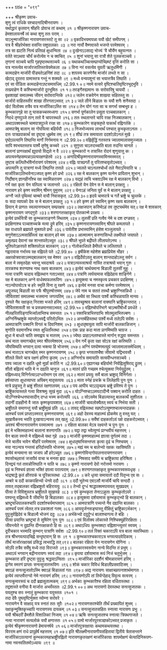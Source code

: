 +++
title = "०९९"

+++
श्रीकृष्ण उवाच-  
शृणु त्वं राधिके पश्चादनादिश्रीनरायणः ।  
यथोद्धारं कृतवान् श्रीहरिः प्रोवाच तां कथाम् ॥१ ॥
श्रीकृष्णनारायण उवाच-  
हेमशालायनर्षे त्वं कथा शृणु ततः पराम् ।  
याऽभून्मार्जारिका नारायणसरस्तटे तु सा ॥२ ॥
वृकादिभयमापन्ना ययौ खेटं समीपगम् ।  
यत्र वै श्रीहरेर्भक्ता वसन्ति पशुपालकाः ॥३ ॥
नरा नार्यो वैष्णवास्ते भजन्ते परमेश्वरम् ।  
तत्र सा ह्यटति नित्यं प्रतिग्रहं क्षुधान्विता ॥४ ॥
दुःखेनाऽऽसाद्य भोज्यं 'वै चौर्येण बहुयत्नतः ।  
वर्तते साऽथवा चौर्यं करोत्येव न च क्वचित् ॥५ ॥
शुनां भयात्तु सा रात्रौ शेते पुलकसञ्चये ।  
तृणानां सञ्चये चापि गृहपृष्ठस्थसञ्चये ॥६ ॥
यथाकथञ्चित्सम्प्राप्योच्छिष्टं वृत्तिं करोति सा ।  
यत्र नास्त्येव मार्जारजातिस्तत्रेयमेकला ॥७ ॥
विना नरं वसत्येव युवती ऋतुधर्मिणी ।  
कामदाहेन मार्जारी पीड्यतेऽहनिंशं तदा ॥८ ॥
शापस्य कारणेनैव मार्जारं लभते न सा ।  
खेटाद् दूरतरा ग्रामास्तत्र गन्तुं न शक्यते ॥९ ॥
मध्ये वन्यपशूनां सा भयात्तत्रैव तिष्ठति ।  
एवं सा पीडिता कामदाहेनाऽष्टसमावधिम् ॥2.99.१ ०॥
नवमे वत्सरे वृष्टिश्चातिवृष्टिरभूद्भुवि ।  
तत्प्रवाहेण वै कश्चिन्मार्जारो दूरभूमितः ॥१ १॥
तरङ्गैरुह्यमानः सः सरोवारिषु चाययौ ।  
वृक्षशाखां समालम्ब्य जीवन् सरोवरान्तिके ॥१२॥
जलेन वक्रवेगेन शाखया सहितस्तु सः ।  
मार्जारो वाहितस्तीरं शाखा तीरगताऽभवत् ॥१ ३॥
जले लीने बिडालः सः ययौ शनैः शनैस्तदा ।  
खेटं विलोक्य तत्रैव यत्र मार्जारिकाऽस्ति सा ॥१४॥
तेन योगं गता सा च सगर्भा सम्बभूव ह ।  
कुम्भकारगृहे सा तु घासकच्चरमध्यगा ॥१५॥
सगर्भा पूर्णकालेन प्रसूता पञ्चबालकान् ।  
निदधे तृणपुञ्जे तान् ततो वै चापरस्थले ॥१६॥
ततः स्थलान्तरे चापि ररक्ष निजबालकान् ।  
अथाऽपक्वस्थले चामपात्रपुञ्जे ररक्ष सा ॥१७॥
कुम्भकारेण सङ्क्लृप्ते पाकार्थं वह्निगर्तके ।  
आमपात्रेषु बालान् सा गोपयित्वा बहिर्ययौ ॥१८॥
निजभोज्यस्य लाभार्थं पश्चात् कुभकृताऽनलः ।  
दत्तः पात्रप्रपाकार्थं सा दृष्ट्वा धूम्रमेव तम् ॥१ ९॥
शीघ्रं तत्र समायाता ददर्शाऽग्रेऽनलं मुखे ।  
पृष्ठेऽपत्यानि तिष्ठन्ति मार्गो निर्गमनाय न ॥2.99.२०॥
वह्निर्वृद्धिं गतस्तत्र ज्वालामालासमुज्ज्वलः ।  
सापि श्वभयतस्तत्र पार्श्वे तृणेषु कच्चरे ॥२१ ॥
सुगुप्ता चाऽरुदच्चाति बाला रुदन्ति चानले ।  
बालानां प्राणरक्षार्थं ह्युपायो विद्यते न वै ॥२२॥
कुम्भकारो न तत्रास्ति रोदनं शृणुयात्तु कः ।  
अपत्यस्नेहसम्पन्नाऽपत्यरक्षणहेतवे ॥२३ ॥
अनादिश्रीकृष्णनारायणस्वामिनमस्मरत् ।  
तुष्टाव कल्पितैर्भावैर्नारायणं परेश्वरम् ॥२४॥
वह्निः पात्रप्रगर्ते तु परितश्चावृतोऽभवत् ।  
अपत्यानि तु पात्राणां मध्ये तिष्ठन्ति तत्तले ॥२५॥
ज्वलते चाऽनलश्चोर्ध्वं तले नैवाऽभियाति च ।  
मार्जारिकाऽतिभावेनाऽजपत् कृष्ण हरे प्रभो ॥२६॥
रक्ष मे बालकान् कृष्ण यत्नेन प्रापितान् शुभान् ।  
निर्दोषान् ज्ञानहीनाँश्च रक्ष स्वामिन्नरायण ॥२७॥
यद्यहं त्वयि भक्ताऽस्मि रक्ष मे बालकान् विभो ।  
गर्भे रक्षा कृता येन यत्पिता च जलान्तरे ॥२८॥
रक्षितो येन देवेन स मे बालान् प्ररक्षतु ।  
नारायण हरे कृष्ण स्वामिन् श्रीमन् पुमुत्तम् ॥२९॥
येनाऽहं जनिता पूर्वं स मे बालान् प्ररक्षतु ।  
अग्नौ जले पृथिव्यां चाम्बरे वायौ निवासकृत् ॥2.99.३०॥
हृदये चामपात्रे च गर्ते भ्राष्ट्रे च चुल्लके ।  
यः सदा व्यापको देवः स मे बालान् प्ररक्षतु ॥३ १॥
हरे कृष्ण हरे स्वामिन् कृष्ण रक्षय बालकान् ।  
प्रियान् मे प्राणतः स्वल्पाननाथान् सम्प्ररक्षय ॥३२॥
लक्षजपान् करिष्येऽहं तव तुष्ट्यर्थमेव यत्॥
रक्ष मे शावकान् कृष्णनारायण जगद्गुरो ॥३३॥
शरणागतरक्षाकृत् पोतकान्मे प्ररक्षय ।  
इत्येवं प्रार्थयित्री सा कुम्भकाराङ्गणे स्थिताम् ॥३४॥
तुलसीं प्रति गत्वैव नेमे च दश दण्डवत् ।  
प्रदक्षिणाश्च पञ्चाशच्चक्रे मत्वा द्रुमे हरिम् ॥३५॥
कृष्णनारायणस्वामिन् श्रीपते कमलापते ।  
रक्ष राधापते ब्रह्मपते मुक्तपते प्रभो ॥३६॥
पार्वतीश प्रभास्वामिन् हंसेश मञ्जुलायते ।  
सगुणेशाऽऽत्मसाक्षिँस्त्वं रक्ष बालान् हरे मम ॥३७॥
आत्मात्मन् करुणासिन्धो लक्ष्मीपते जयापते ।  
अमृतप्रद देवानां रक्ष शान्तापतेऽच्युत ॥३८॥
श्रीपते भूपते बद्रीपते लीलापतेऽनघ ।  
भूतिपतेऽक्षरपते शक्तिपतेऽव बालकान् ॥३९॥
गोलोकाधिपते हैमीपते च ललितापते ।  
गह्वरावास गर्भास्य रक्ष वह्निपते पते ॥2.99.४० ॥
हृषीकेश महेशेश ब्रह्मप्रियेश भीहर ।  
अक्षरक्षेत्रवासाऽस्मद्बालकान् रक्ष मेश्वर ॥४१॥
वह्निर्देवोऽवतु बालान् शान्तदाहोऽस्तु सर्वग ।  
बाला मे त्वमृतदेहा भवन्तु भवदाश्रये ॥४२॥
यत्राऽन्यस्त्वाश्रयो नास्ति तत्राश्रयो भवान् गुरुः ।  
तारकश्च शरण्यश्च नाथ रक्षय बालकान् ॥४३॥
इत्येवं चार्थयमाना बिडाली तुलसीं मुहुः ।  
नत्वा पत्राणि चादाय वह्निस्थान गताऽभवत् ॥४४॥
पत्राणि त्वर्पयामास वह्निदेहाय शार्ङ्गिणे ।  
रक्ष मे बालकान् अग्ने वार्धक्यफलरूपिणः ॥४५॥
इत्युक्त्वा च नमस्कृत्य प्रचकार प्रदक्षिणम् ।  
नाऽन्योपायोऽत्र च हरेः स्मृतिं विना तु रक्षणे ॥४६॥
इत्येवं मनसा वाचा कर्मणा परमेश्वरम् ।  
अपूजयद् बिडाली सा पत्रैः श्रीपुरुषोत्तमम् ॥४७॥
जेपे नाम च सततं तस्थौ भ्राष्ट्राग्निसन्निधौ ।  
जीविताशां समालम्ब्य भजमाना जगत्पतिम् ॥४८॥
अथैवं सा स्थिता पार्श्वे कश्चिन्नायाति मानवः ।  
दृश्यते नैव रक्षाकृत् निराशा भजते हरिम् ॥४९॥
तावच्छुश्राव बालानां वाक्यानि भ्राष्ट्रिकान्तरात् ।  
जीविताशावती सा च प्रसन्नमानसाऽभवत् ॥2.99.५०॥
वह्निश्चोपरिभागे चाऽम्बरीषोर्ध्वे प्रवर्धते ।  
नीलहरितपिङ्गाभिर्ज्वालाभिश्च समन्ततः ॥५ १॥
रक्तचित्राभिरुग्राभिः श्वेतमूलाभिरुल्बणः ।  
अग्निर्निम्भ्राष्ट्रके व्याप्तोऽभवद्वै परितोऽभितः ॥५२॥
अन्तर्बहिस्तथा पार्श्वे मध्ये तलेऽपि सर्वशः ।  
आमपात्राणि पक्वानि विगतं च दिवानिशम् ॥५३ ॥
क्षुधातृषायुता सापि मार्जारी बालकान्निजान् ।  
शृणोति वदमानाँश्च रमतः क्षुधिताँस्तथा ॥५४॥
एकः प्राह कदा माता प्रागमिष्यति चाग्रज ।  
क्षुधा मे बाधते चाति समाह्वय च मातरम् ॥५५॥
ज्येष्ठः प्राहाऽनलश्चास्ते मार्गान् रुद्ध्वा समन्ततः ।  
कथं माता समागच्छेत् स्मर श्रीपरमेश्वरम् ॥५६॥
येन गर्भे कृता रक्षा सोऽत्र रक्षां करिष्यति ।  
जीवयिष्यति भगवान् दत्वा भक्त्या हि भोजनम् ॥५७॥
अग्निं पश्योष्णमत्युग्रं ज्वालामालासमेधितम् ।  
कथं माताऽत्र चागच्छेत् स्मर कृष्णनरायणम् ॥५८॥
कृपा भगवतश्चैषा जीवामो यद्विभावसौ ।  
शीतले विवरे चात्र रक्षणं हरिणा कृतम् ॥५९॥
अग्निर्नात्र समायाति सत्यपीन्धनसञ्चये ।  
पश्य ज्वाला न दहति धूमो मूर्छां करोति न ॥2.99.६०॥
एह्यागच्छ बहिर्यामो निर्वह्निसुषिराद् द्रुतम् ।  
शीतो बह्निरयं भाति मे न दह्यति चानुज ॥६१॥
मातरं प्रति गच्छाम श्चेत्युक्त्वा निर्ययुर्द्रुतम् ।  
वह्निमध्याद् विनिर्गत्याऽदग्धरोमाण एव ताम् ॥६२॥
मातरं प्रययुः सर्वे बाला भ्राष्ट्राद् विनिर्गताः ।  
हर्षव्याप्ताः क्षुधाव्याप्ता अपिबन् मातृसत्पयः ॥६३॥
माता स्नेहं प्रचक्रे च लिलेहापि पुनः पुनः ।  
मात्रे प्राहुस्तु ते भ्राष्ट्रं शीतलं रक्षणालयम् ॥६४॥
पय आपीय चाऽऽपृच्छ्य भ्राष्ट्रे प्रविश्य ते पुनः ।  
भ्राष्ट्रिकायास्तले गत्वा विशश्रमुः सुखं मुदा ॥६५॥
योऽग्निश्चाऽऽमघटादीन्वै पक्वान् करोति दाहतः ।  
योऽग्निश्चेन्धनघासादीन् दग्धा भस्म करोत्यपि ॥६६ ॥
सोऽयमेव बिडाल्यास्तु बालकार्थे सुशीतलः ।  
तदानीं दाहहीनो वै जातः कृष्णकृपावशात् ॥६७॥
मार्जारी चावलोक्यैतत् स्वयं च निर्भया सती ।  
भ्राष्ट्रीतले समागन्तुं ययौ भ्राष्ट्रीमुखं प्रति ॥६८॥
तावद् वह्निस्तथा स्प्रष्टोऽत्युष्णश्चात्यन्तदाहकः ।  
आश्चर्यं परमं प्राप्ताऽस्मरत् कृष्णनरायणम् ॥६९॥
अहो देवस्य माहात्म्यं ह्येकमेव तु वस्तु यत् ।  
सुखायैकस्य भवति दुःखायाऽन्यस्य तत् खलु ॥2.99.७०॥
सर्वेषां दाहकर्ताऽयं पक्षे दाहकरोऽभवत् ।  
अवश्यं श्रीनरनारायणेन परमात्मना ॥७१ ॥
रक्षिता बालका मेऽत्र रक्ष्यन्ते च पुनः पुनः ।  
इदं मे भक्तिमाहात्म्यं बालानां शरणागतिः ॥७२॥
यद्वा तद्वा भवेत्पुण्यं प्राग्भवीयं महत्तरम् ।  
येन बाला रमन्ते मे वह्निमध्ये यथा गृहे ॥७३॥
मार्जारी कृष्णमाहात्म्यं ज्ञात्वा पूर्णतमं तदा ।  
भेजे चातीव भावेन श्रीहरिं परमेश्वरम् ।७४॥
क्षुधातृषाभिसन्तप्ता कृत्वा दृढं च निश्चयम् ।  
मया नाऽन्यत्र गन्तव्यं हरिर्दास्यति भोजनम् ॥७५॥
मह्यं मम च बालेभ्यो रक्षकः रक्षयिष्यति ।  
इत्येवं मन्यमाना सा जजाप औं हरेऽच्युत ॥७६॥
कृष्णगोविन्दगोपालनारायणनरायण ।  
श्वासोच्छ्वासं जजापैवं वाचा च मनसा हृदा ॥७७॥
निषसाद समीपे च भ्राष्ट्रिकाया हरिश्रिता ।  
दिनद्वयं गतं तावन्नोत्तिष्ठति न याति च ॥७८॥
कृष्णो नारायणो देवो नरोत्तमो नरायणः ।  
दृढं च निश्चयं ज्ञात्वा भक्तिं ज्ञात्वा परात्पराम् ॥७९॥
शरणागतरक्षाकृत् कुम्भकारस्वरूपधृक् ।  
भाद्रश्राद्धे कृतं क्षीरपाकं च पूरिकास्तथा ॥2.99.८० ॥
करे धृत्वा समायातो ददौ पितृभ्य एव सः ।  
अम्बरे च ददौ काकपक्षिभ्यो धेनवे ददौ ॥८१ ॥
ददौ भूतेभ्य एवाऽसौ मार्जार्यै चापि सन्ददौ ।  
तावत् तद्बालका वह्निभ्राष्ट्रतो बहिराययुः ॥८२॥
तेभ्यो दुग्धं श्राद्धपक्वमपाययत् सुखप्रदम् ।  
पीत्वा ते विविशुस्तत्र भ्राष्ट्रीतले सुखावहे ॥८३ ॥
एवं कुम्भकृता तेनाऽऽहुताः कुम्भकृतोऽपरे ।  
पश्यन्तु वह्निमध्ये वै जीवन्ति हि बिडालकाः ॥८४॥
इत्युक्त्वा दर्शयामास कुम्भकृद्भ्यो हि बालकान् ।  
भ्राष्ट्र्यधिपालकश्चापि ददर्शाश्चर्यमाप्तवान् ॥८५॥
आमपात्राणि पच्यन्ते नैव दह्यन्ति बालकाः ।  
आश्चर्यं परमं त्वेतत् तत्र प्रकाशतां गतम् ॥८६॥
आययुर्जनसङ्घास्तु वीक्षितुं भ्राष्ट्रिकाऽर्भकान् ।  
पुपूजुर्वह्निदेवं च बिडाल्यै भोजनं ददुः ॥८७॥
अर्भकेभ्यो ददुर्दुग्धं बालाश्चागत्य ते बहिः ।  
पीत्वा प्रयान्ति भ्राष्ट्र्यां ते सुषिरेण पुनः पुनः ॥८८॥
एवं विलोक्य लोकास्ते निश्चिक्युर्हरिरक्षिताः ।  
जीवन्त्येते न दुह्यन्ति दीनरक्षाकरो हि सः ॥८९॥
अथाऽधिपः कुम्भस्रष्टा वह्निशान्त्युत्तरं स्वयम् ।  
दूरीचकार भस्मादि कुम्भान् पात्राणि सर्वशः ॥2.99.९०॥
तलं रिक्तं चकाराऽपि यत्र बाला व्यवस्थिताः ।  
तत्र श्रीभगवत्पादचिह्ने सन्दृष्टवान् हि सः ॥९ १ ॥
कुम्भकारश्चकाराऽत्र भगवत्पादवेदिकाम् ।  
तीर्थं मार्जाररक्षाख्यं प्रसिद्धं त्वभवद्धि तत्॥९२॥
बालका रक्षिता येन नारायणेन योगिना ।  
सोऽपि तत्रैव सर्वेषु मध्ये तदा विराजते ॥९३॥
कुम्भकारस्वरूपेण नान्ये विदन्ति तं प्रभुम् ।  
अथाऽयं भगवान् बद्रीनारायणः स्वयं तदा ॥९४॥
कृपया दर्शयामास रूपं निजं चतुर्भुजम् ।  
कुम्भकारा हरिं दृष्ट्वा पुपूजुः श्रद्धयाऽन्विताः ॥९५॥
मार्जारिका ददर्शैनं श्रीमन्नारायणं हरिम् ।  
द्रागेव स्मरणं प्राप्ताः सनत्सुजातरूपिणः ॥९६॥
शोकं चकार विविधं बिडालीप्रसवादिजम् ।  
क्वाऽहं सनत्सुजातोऽस्मि क्वाऽहं बिडालतां गतः ॥९७॥
अद्य नारायणः साक्षाच्छापनाशार्थमागतः ।  
इत्येवं त्वाप्तवैराग्यो नेमे नारायणं हरिम् ॥९८॥
नारायणोऽपि तां तिर्यग्देहाद् विवृत्य सत्वरम् ।  
सनत्कुमाररूपं च ददौ ब्रह्मसुतात्मकम् ॥९९॥
अर्भकाः कुम्भकारैश्च रक्षिता वर्धितास्तथा ।  
तद्वशास्ते वनीया वै मार्जारा अभवँस्ततः ॥2.99.१ ००॥
अथ नारायणो देवस्तथा सनत्सुजातकः ।  
ययतुश्च सरः स्नातुं कुम्भकारा ययुस्ततः ॥१०१ ।  
तदा देवैः पुष्पवृष्टिर्मुक्ता व्योम्ना सरोवरे ।  
नारायणेन वै साक्षाद् यत्र स्नातं ततः सुरैः ॥१०२॥
नारायणसरश्चेति तीर्थं प्रख्यापितं शुभम् ।  
रक्षाकृन्मुक्तिकृच्चापि नारायणस्य दायकम् ॥१ ०३॥
सनत्सुजातसहितः स्नात्वा नारायणः प्रभुः ।  
ययौ श्रीबदरीं हैमशैले विशालिकां निजाम् ॥१ ०४॥
ऋषिः सनत्सुजातश्च स्नात्वा त्रिपथगाजले ।  
नत्वा नारायणं सत्यलोकं ययौ क्षणात्ततः ॥१ ०५॥
ग्रामो मार्जारपुरसञ्ज्ञकोऽभवत् प्रजाकृतः ।  
इत्येवं श्रीकृष्णनारायणो हेमायनर्षये ॥१ ०६॥
मार्जारपुत्ररक्षायाः कथामकथयत्तथा ।  
विरराम क्षणं राधे प्रापुर्हर्षं महत्तरम् ॥१ ०७॥
इति श्रीलक्ष्मीनारायणीयसंहितायां द्वितीये त्रेतासन्ताने मार्जारिकाऽपत्यानां कुम्भकारमहाभ्राष्ट्रीवह्नितो नारायणकृतरक्षणं मार्जारिकायाः शापमोक्षणं चेत्यादिनिरूपण-  
नामा नवनवतितमोऽध्यायः ॥९९ ॥
    
